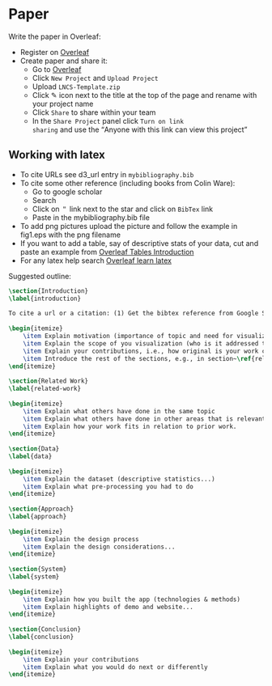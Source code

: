 # Paper

Write the paper in Overleaf:

- Register on [Overleaf](https://www.overleaf.com/register)
- Create paper and share it:
  - Go to [Overleaf](https://www.overleaf.com/register)
  - Click `New Project` and `Upload Project`
  - Upload `LNCS-Template.zip`
  - Click ✎ icon next to the title at the top of the page and rename with your project name
  - Click `Share` to share within your team
  - In the <code>Share Project</code> panel click <code>Turn on link sharing</code> and use the <q>Anyone with this link can view this project</q>

## Working with latex

- To cite URLs see d3_url entry in `mybibliography.bib`
- To cite some other reference (including books from Colin Ware):
  - Go to google scholar
  - Search
  - Click on `＂` link next to the star and click on `BibTex` link
  - Paste in the mybibliography.bib file
- To add png pictures upload the picture and follow the example in fig1.eps with the png filename
- If you want to add a table, say of descriptive stats of your data, cut and paste an example from [Overleaf Tables Introduction](https://www.overleaf.com/learn/latex/Tables#Introduction)
- For any latex help search [Overleaf learn latex](https://www.overleaf.com/learn/latex)

Suggested outline:

```tex
\section{Introduction}
\label{introduction}
​
To cite a url or a citation: (1) Get the bibtex reference from Google Scholar and paste it in \textit{mybibliography.bib}, (2) use cite, e.g., a Altair~\cite{vanderplas2018altair} and D3 website~\cite{d3_url}.
​
\begin{itemize}
    \item Explain motivation (importance of topic and need for visualization)
    \item Explain the scope of you visualization (who is it addressed to, how it is useful)
    \item Explain your contributions, i.e., how original is your work compared to existing)
    \item Introduce the rest of the sections, e.g., in section~\ref{related-work} we present related visualization work, in section~\ref{data} we present the dataset used, in section~\ref{approach} we explain how we designed and the process we used to build the system, in section~\ref{system} we showcase the main aspects of the website we have built and finally conclude with~\ref{conclusion}).
\end{itemize}
​
\section{Related Work}
\label{related-work}
​
\begin{itemize}
    \item Explain what others have done in the same topic
    \item Explain what others have done in other areas that is relevant
    \item Explain how your work fits in relation to prior work.
\end{itemize}
​
\section{Data}
\label{data}
​
\begin{itemize}
    \item Explain the dataset (descriptive statistics...)
    \item Explain what pre-processing you had to do
\end{itemize}
​
\section{Approach}
\label{approach}
​
\begin{itemize}
    \item Explain the design process
    \item Explain the design considerations...
\end{itemize}
​
\section{System}
\label{system}
​
\begin{itemize}
    \item Explain how you built the app (technologies & methods)
    \item Explain highlights of demo and website...
\end{itemize}
​
\section{Conclusion}
\label{conclusion}
​
\begin{itemize}
    \item Explain your contributions
    \item Explain what you would do next or differently
\end{itemize}
```
